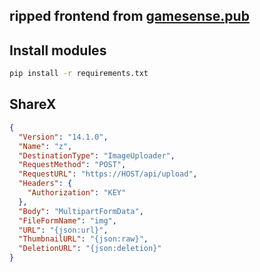 ## ripped frontend from [gamesense.pub](https://gamesense.pub)

## Install modules
```bash
pip install -r requirements.txt
```

## ShareX
```json
{
  "Version": "14.1.0",
  "Name": "z",
  "DestinationType": "ImageUploader",
  "RequestMethod": "POST",
  "RequestURL": "https://HOST/api/upload",
  "Headers": {
    "Authorization": "KEY"
  },
  "Body": "MultipartFormData",
  "FileFormName": "img",
  "URL": "{json:url}",
  "ThumbnailURL": "{json:raw}",
  "DeletionURL": "{json:deletion}"
}
```
#
